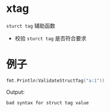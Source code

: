 # xtag

`sturct tag` 辅助函数

- 校验 `sturct tag` 是否符合要求

# 例子
```go
fmt.Println(ValidateStructTag("a:1"))
```
Output:
```text
bad syntax for struct tag value
```
